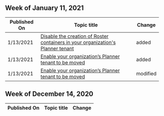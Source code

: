 <!-- This file is generated automatically each week. Changes made to this file will be overwritten.-->



## Week of January 11, 2021


| Published On |Topic title | Change |
|------|------------|--------|
| 1/13/2021 | [Disable the creation of Roster containers in your organization's Planner tenant](/Office365/Planner/disable-roster-containers) | added |
| 1/13/2021 | [Enable your organization’s Planner tenant to be moved](/Office365/Planner/prerequisites-for-powershell) | added |
| 1/13/2021 | [Enable your organization’s Planner tenant to be moved](/Office365/Planner/enable-organization-planner-tenant-move) | modified |


## Week of December 14, 2020


| Published On |Topic title | Change |
|------|------------|--------|
